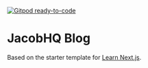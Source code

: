 [![Gitpod ready-to-code](https://img.shields.io/badge/Gitpod-ready--to--code-blue?logo=gitpod)](https://gitpod.io/#https://github.com/vercel/next-learn-starter)

# JacobHQ Blog

Based on the starter template for [Learn Next.js](https://nextjs.org/learn).